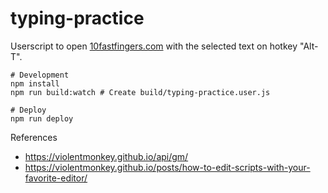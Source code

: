 # typing-practice

Userscript to open [10fastfingers.com](https://10fastfingers.com) with the selected text on hotkey "Alt-T".

```
# Development
npm install
npm run build:watch # Create build/typing-practice.user.js

# Deploy
npm run deploy
```

References

- https://violentmonkey.github.io/api/gm/
- https://violentmonkey.github.io/posts/how-to-edit-scripts-with-your-favorite-editor/
